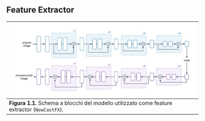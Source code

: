 ## Feature Extractor



| ![](https://github.com/FabioLanzi/PyNowCast/blob/master/resources/nowcast_fx.jpg) |
| -------------- |
| **Figura 1.1.** Schema a blocchi del modello utilizzato come feature extractor (`NowCastFX`).     |